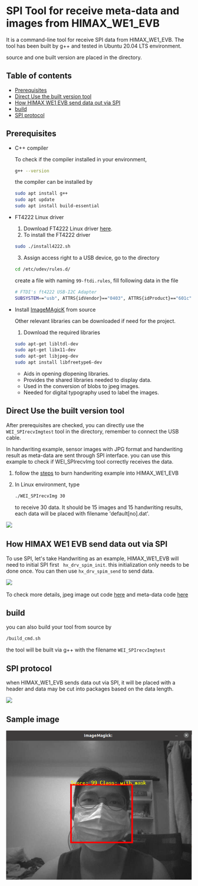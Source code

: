 # SPI Tool for receive meta-data and images from HIMAX_WE1_EVB

It is a command-line tool for receive SPI data from HIMAX_WE1_EVB. The tool has been built by g++ and tested in Ubuntu 20.04 LTS environment.

source and one built version are placed in the directory.
  
## Table of contents

- [Prerequisites](#prerequisites)
- [Direct Use the built version tool](#direct-use-the-built-version-tool)
- [How HIMAX WE1 EVB send data out via SPI](#how-himax-we1-evb-send-data-out-via-spi)
- [build](#build)
- [SPI protocol](#spi-protocol)

## Prerequisites

- C++ compiler
  
  To check if the compiler installed in your environment,

  ```bash
  g++ --version
  ```

  the compiler can be installed by

  ```bash
  sudo apt install g++
  sudo apt update
  sudo apt install build-essential
  ```

- FT4222 Linux driver
  1. Download FT4222 Linux driver [here](https://www.ftdichip.com/Support/SoftwareExamples/libft4222-linux-1.4.4.9.tgz).
  2. To install the FT4222 driver

    ```bash
    sudo ./install4222.sh
    ```

  3. Assign access right to a USB device, go to the directory

    ```bash
    cd /etc/udev/rules.d/
    ```

    create a file with naming `99-ftdi.rules`, fill following data in the file

    ```bash
    # FTDI's ft4222 USB-I2C Adapter
    SUBSYSTEM=="usb", ATTRS{idVendor}=="0403", ATTRS{idProduct}=="601c", GROUP="plugdev", MODE="0666"
    ```

- Install [ImageMAgicK](https://imagemagick.org/script/install-source.php) from source

  Other relevant libraries can be downloaded if need for the project.

  1. Download the required libraries

  ```bash
  sudo apt-get libltdl-dev
  sudo apt-get libx11-dev
  sudo apt-get libjpeg-dev
  sudo apt install libfreetype6-dev
  ```

  - Aids in opening dlopening libraries.
  - Provides the shared libraries needed to display data.
  - Used in the conversion of blobs to jpeg images.
  - Needed for digital typography used to label the images.

## Direct Use the built version tool

After prerequisites are checked, you can directly use the `WEI_SPIrecvImgtest` tool in the directory, remember to connect the USB cable.

In handwriting example, sensor images with JPG format and handwriting result as meta-data are sent through SPI interface. you can use this example to check if WEI_SPIrecvImg tool correctly receives the data.

1. follow the [steps](https://github.com/HimaxWiseEyePlus/himax_tflm#deploy-to-himax-we1-evb) to burn handwriting example into HIMAX_WE1_EVB
2. In Linux environment, type

    ```bash
    ./WEI_SPIrecvImg 30
    ```

    to receive 30 data. It should be 15 images and 15 handwriting results, each data will be placed with filename 'default[no].dat'.

![](images/receive_data.png)

## How HIMAX WE1 EVB send data out via SPI

To use SPI, let's take Handwriting as an example, HIMAX_WE1_EVB will need to initial SPI first ` hx_drv_spim_init`. this initialization only needs to be done once. You can then use `hx_drv_spim_send` to send data.

![](images/spi_init_send_image.png)

To check more details, jpeg image out code [here](https://github.com/HimaxWiseEyePlus/himax_tflm/blob/master/examples/handwriting/himax_we1_evb/image_provider.cc) and meta-data code [here](https://github.com/HimaxWiseEyePlus/himax_tflm/blob/master/examples/handwriting/himax_we1_evb/detection_responder.cc)

## build

you can also build your tool from source by

```bash
/build_cmd.sh
```

the tool will be built via g++ with the filename `WEI_SPIrecvImgtest`

## SPI protocol

when HIMAX_WE1_EVB sends data out via SPI, it will be placed with a header and data may be cut into packages based on the data length.

![](images/spi_protocol.png)

## Sample image

![](images/sampleimage.png)
